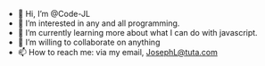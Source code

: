 - 👋 Hi, I’m @Code-JL
- 👀 I’m interested in any and all programming.
- 🌱 I’m currently learning more about what I can do with javascript.
- 💞️ I’m willing to collaborate on anything
- 📫 How to reach me: via my email, JosephL@tuta.com

<!---
Code-JL/Code-JL is a ✨ special ✨ repository because its `README.md` (this file) appears on your GitHub profile.
You can click the Preview link to take a look at your changes.
--->
